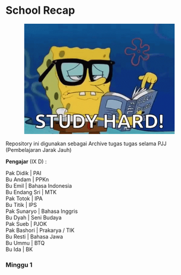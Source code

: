 # School Recap
<div align="center">
  <img width="80%" height="80%" src="study.gif">
</div>

Repository ini digunakan sebagai Archive tugas tugas selama PJJ (Pembelajaran Jarak Jauh)

**Pengajar** (IX D) :

Pak Didik     | PAI<br>
Bu Andam      | PPKn<br>
Bu Emil       | Bahasa Indonesia<br>
Bu Endang Sri | MTK<br>
Pak Totok     | IPA<br>
Bu Titik      | IPS<br>
Pak Sunaryo   | Bahasa Inggris<br>
Bu Dyah       | Seni Budaya<br>
Pak Sueb      | PJOK<br>
Pak Bashori   | Prakarya / TIK<br>
Bu Resti      | Bahasa Jawa<br>
Bu Ummu       | BTQ<br>
Bu Ida        | BK<br>

### Minggu 1